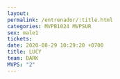 ```yaml
---
layout: 
permalink: /entrenador/:title.html
categories: MVPB1024 MVPSUR
sex: male1
tickets: 
date: 2020-08-29 10:29:20 +0700
title: LUCY
team: DARK
MVPS: "2"
---
```

